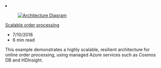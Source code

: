 <!-- This file is automatically generated by build/architectures/build_index.py. Any updates will be lost. -->

<!-- markdownlint-disable MD033 -->

<li class="grid-item item-column" data-categories="Web Databases ">
<article class="card">
    <div class="card-header has-margin-bottom-none" aria-hidden="true">
        <figure class="image diagram has-height-175 has-overflow-hidden level">
            <a href="/azure/architecture/example-scenario/data/ecommerce-order-processing"><img src="/azure/architecture/browse/thumbs/ecommerce-order-processing.png" class="diagram" alt="Architecture Diagram" data-linktype="relative-path"></a>
        </figure>
    </div>
    <div class="card-content">
        <a class="card-content-title has-margin-top-none" href="/azure/architecture/example-scenario/data/ecommerce-order-processing">
            <p>Scalable order processing</p>
        </a>
        <ul class="card-content-metadata">
            <li>7/10/2018</li>
            <li>6 min read</li>
        </ul>
        <p class="card-content-description">This example demonstrates a highly scalable, resilient architecture for online order processing, using managed Azure services such as Cosmos DB and HDInsight.</p>
        <div class="bottom-to-top-fade is-hidden-mobile"></div>
    </div>
</article>
</li>
